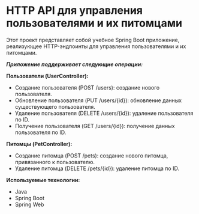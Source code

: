 # HTTP API для управления пользователями и их питомцами
Этот проект представляет собой учебное Spring Boot приложение, реализующее HTTP-эндпоинты для управления пользователями и их питомцами.

***Приложение поддерживает следующие операции:***

**Пользователи (UserController):**
- Создание пользователя (POST /users): создание нового пользователя.
- Обновление пользователя (PUT /users/{id}): обновление данных существующего пользователя.
- Удаление пользователя (DELETE /users/{id}): удаление пользователя по ID.
- Получение пользователя (GET /users/{id}): получение данных пользователя по ID.

**Питомцы (PetController):**
- Создание питомца (POST /pets): создание нового питомца, привязанного к пользователю.
- Удаление питомца (DELETE /pets/{id}): удаление питомца по ID.

**Используемые технологии:**
- Java 
- Spring Boot 
- Spring Web
